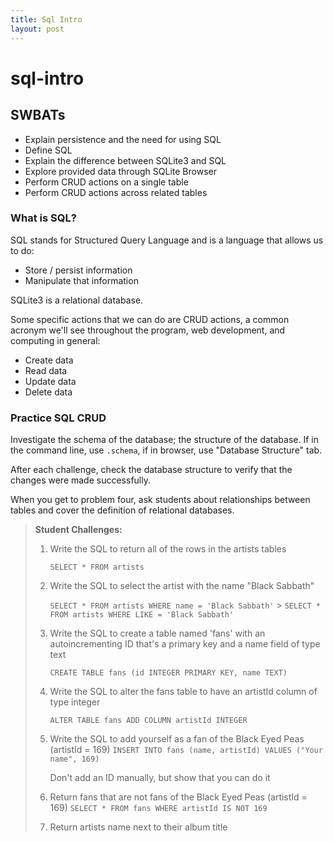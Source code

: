 ```yaml
---
title: Sql Intro
layout: post
---
```


# sql-intro

## SWBATs

* Explain persistence and the need for using SQL
* Define SQL
* Explain the difference between SQLite3 and SQL
* Explore provided data through SQLite Browser
* Perform CRUD actions on a single table
* Perform CRUD actions across related tables

### What is SQL?

SQL stands for Structured Query Language and is a language that allows us to do:

* Store / persist information
* Manipulate that information

SQLite3 is a relational database.

Some specific actions that we can do are CRUD actions, a common acronym we'll see throughout the program, web development, and computing in general:

* Create data
* Read data
* Update data
* Delete data

### Practice SQL CRUD

Investigate the schema of the database; the structure of the database. If in the command line, use `.schema`, if in browser, use "Database Structure" tab.

After each challenge, check the database structure to verify that the changes were made successfully.

When you get to problem four, ask students about relationships between tables and cover the definition of relational databases.

> **Student Challenges:**
>
> 1. Write the SQL to return all of the rows in the artists tables
>
>    `SELECT * FROM artists`
>
> 2. Write the SQL to select the artist with the name "Black Sabbath"
>
>    `SELECT * FROM artists WHERE name = 'Black Sabbath'` &gt; `SELECT * FROM artists WHERE LIKE = 'Black Sabbath'`
>
> 3. Write the SQL to create a table named 'fans' with an autoincrementing ID that's a primary key and a name field of type text
>
>    `CREATE TABLE fans (id INTEGER PRIMARY KEY, name TEXT)`
>
> 4. Write the SQL to alter the fans table to have an artistId column of type integer
>
>    `ALTER TABLE fans ADD COLUMN artistId INTEGER`
>
> 5. Write the SQL to add yourself as a fan of the Black Eyed Peas \(artistId = 169\) `INSERT INTO fans (name, artistId) VALUES ("Your name", 169)`
>
>    Don't add an ID manually, but show that you can do it
>
> 6. Return fans that are not fans of the Black Eyed Peas \(artistId = 169\) `SELECT * FROM fans WHERE artistId IS NOT 169`
>
> 7. Return artists name next to their album title


